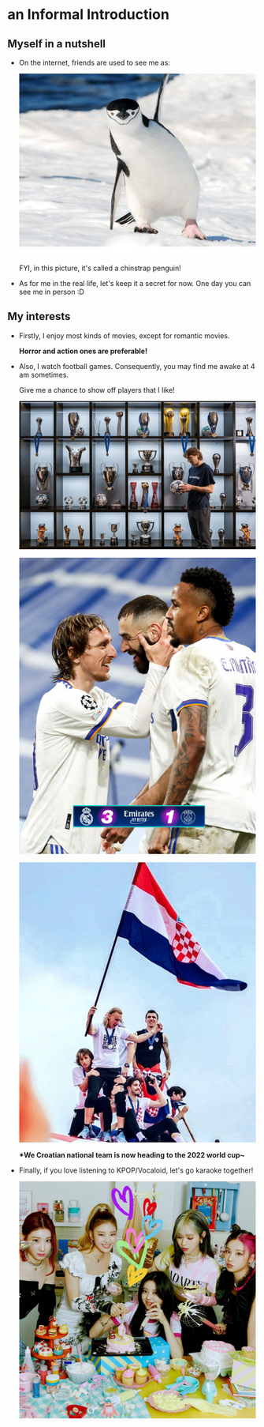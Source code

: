 # an Informal Introduction

## Myself in a nutshell

- On the internet, friends are used to see me as:  

  ![penguin](https://github.com/gtb-2022-wang-wanzhi/.github/blob/main/profile/img/1.jpg)
  
  FYI, in this picture, it's called a chinstrap penguin!
- As for me in the real life, let's keep it a secret for now. One day you can see me in person :D

## My interests
- Firstly, I enjoy most kinds of movies, except for romantic movies.   
  
  **Horror and action ones are preferable!**

- Also, I watch football games. Consequently, you may find me awake at 4 am sometimes.
  
  Give me a chance to show off players that I like!  

  ![modric](https://github.com/gtb-2022-wang-wanzhi/.github/blob/main/profile/img/2.jpg)

  ![real madrid](https://github.com/gtb-2022-wang-wanzhi/.github/blob/main/profile/img/3.jpg)
    
  ![croatia](https://github.com/gtb-2022-wang-wanzhi/.github/blob/main/profile/img/4.jpg)
  
  **\*We Croatian national team is now heading to the 2022 world cup~**

- Finally, if you love listening to KPOP/Vocaloid, let's go karaoke together!  

  ![itzy](https://github.com/gtb-2022-wang-wanzhi/.github/blob/main/profile/img/5.jpg)
  
  